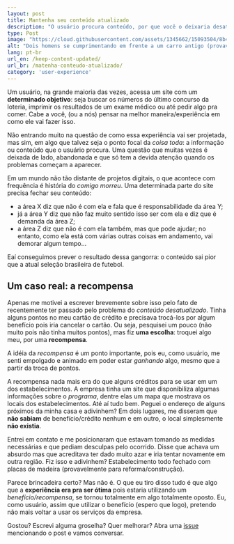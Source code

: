 ```yaml
---
layout: post
title: Mantenha seu conteúdo atualizado
description: "O usuário procura conteúdo, por que você o deixaria desatualizado?"
type: Post
image: "https://cloud.githubusercontent.com/assets/1345662/15093504/8b460888-1460-11e6-9c31-1af2aeb34815.jpg"
alt: "Dois homens se cumprimentando em frente a um carro antigo (provavelmente década de 20 ou 30"
lang: pt-br
url_en: /keep-content-updated/
url_br: /matenha-conteudo-atualizado/
category: 'user-experience'
---
```


Um usuário, na grande maioria das vezes, acessa um site com um **determinado objetivo**: seja buscar os números do último concurso da loteria, imprimir os resultados de um exame médico ou até pedir algo pra comer. Cabe a você, (ou a nós) pensar na melhor maneira/experiência em como ele vai fazer isso.

Não entrando muito na questão de como essa experiência vai ser projetada, mas sim, em algo que talvez seja o ponto focal da *coisa toda*: a informação ou conteúdo que o usuário procura. Uma questão que muitas vezes é deixada de lado, abandonada e que só tem a devida atenção quando os problemas começam a aparecer.

Em um mundo não tão distante de projetos digitais, o que acontece com frequência é história do *comigo morreu*. Uma determinada parte do site precisa fechar seu conteúdo:

* a área X diz que não é com ela e fala que é responsabilidade da área Y;
* já a área Y diz que não faz muito sentido isso ser com ela e diz que é demanda da área Z;
* a área Z diz que não é com ela também, mas que pode ajudar; no entanto, como ela está com várias outras coisas em andamento, vai demorar algum tempo...

Eaí conseguimos prever o resultado dessa gangorra: o conteúdo sai pior que a atual seleção brasileira de futebol.

## Um caso real: a recompensa

Apenas me motivei a escrever brevemente sobre isso pelo fato de recentemente ter passado pelo problema do *conteúdo desatualizado*. Tinha alguns pontos no meu cartão de crédito e precisava trocá-los por algum benefício pois iria cancelar o cartão. Ou seja, pesquisei um pouco (não muito pois não tinha muitos pontos), mas fiz **uma escolha**: troquei algo meu, por uma **recompensa**.

A idéia da *recompensa* é um ponto importante, pois eu, como usuário, me senti empolgado e animado em poder estar *ganhando* algo, mesmo que a partir da troca de pontos.

A recompensa nada mais era do que alguns créditos para se usar em um dos estabelecimentos. A empresa tinha um site que disponibiliza algumas informações sobre o *programa*, dentre elas um mapa que mostrava os locais dos estabelecimentos. Até aí tudo bem. Peguei o endereço de alguns próximos da minha casa e adivinhem? Em dois lugares, me disseram que **não sabiam** de benefício/crédito nenhum e em outro, o local simplesmente **não existia**.

Entrei em contato e me posicionaram que estavam tomando as medidas necessárias e que pediam desculpas pelo ocorrido. Disse que achava um absurdo mas que acreditava ter dado muito azar e iria tentar novamente em outra região. Fiz isso e adivinhem? Estabelecimento todo fechado com placas de madeira (provavelmente para reforma/construção).

Parece brincadeira certo? Mas não é. O que eu tiro disso tudo é que algo que a **experiência era pra ser ótima** pois estaria utilizando um *benefício/recompensa*, se tornou totalmente em algo totalmente oposto. Eu, como usuário, assim que utilizar o benefício (espero que logo), pretendo não mais voltar a usar os serviços da empresa.

Gostou? Escrevi alguma groselha? Quer melhorar? Abra uma [issue](https://github.com/raphaelfabeni/raphaelfabeni.github.io/issues) mencionando o post e vamos conversar.
